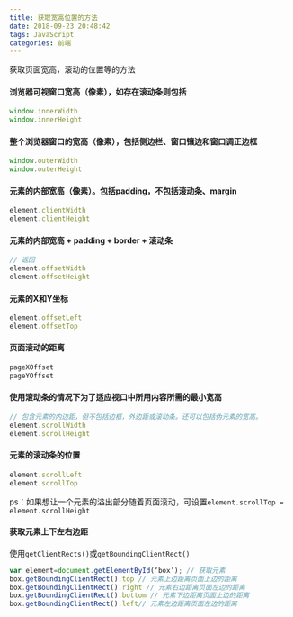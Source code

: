 ```yaml
---
title: 获取宽高位置的方法
date: 2018-09-23 20:48:42
tags: JavaScript
categories: 前端
---
```


获取页面宽高，滚动的位置等的方法
<escape><!-- more --></escape>

#### 浏览器可视窗口宽高（像素），如存在滚动条则包括
```js
window.innerWidth
window.innerHeight
```

#### 整个浏览器窗口的宽高（像素），包括侧边栏、窗口镶边和窗口调正边框
```js
window.outerWidth 
window.outerHeight 
```


#### 元素的内部宽高（像素）。包括padding，不包括滚动条、margin
```js
element.clientWidth 
element.clientHeight
```

#### 元素的内部宽高 + padding + border + 滚动条
```js
// 返回
element.offsetWidth
element.offsetHeight
```

#### 元素的X和Y坐标
```js
element.offsetLeft
element.offsetTop
```

#### 页面滚动的距离
```js
pageXOffset
pageYOffset
```

#### 使用滚动条的情况下为了适应视口中所用内容所需的最小宽高
```js
// 包含元素的内边距，但不包括边框，外边距或滚动条。还可以包括伪元素的宽高。
element.scrollWidth
element.scrollHeight
```
#### 元素的滚动条的位置
```js
element.scrollLeft 
element.scrollTop
```

ps：如果想让一个元素的溢出部分随着页面滚动，可设置`element.scrollTop = element.scrollHeight`


#### 获取元素上下左右边距
使用`getClientRects()`或`getBoundingClientRect()`
```js
var element=document.getElementById(‘box’); // 获取元素
box.getBoundingClientRect().top // 元素上边距离页面上边的距离
box.getBoundingClientRect().right // 元素右边距离页面左边的距离
box.getBoundingClientRect().bottom // 元素下边距离页面上边的距离
box.getBoundingClientRect().left// 元素左边距离页面左边的距离
```